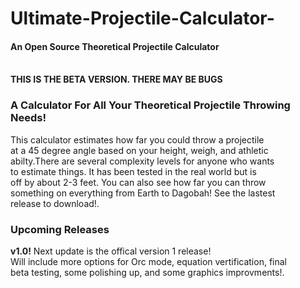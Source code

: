 # Ultimate-Projectile-Calculator-
<h4>An Open Source Theoretical Projectile Calculator</h4></br>
<strong>THIS IS THE BETA VERSION. THERE MAY BE BUGS</strong></br>

<h3>A Calculator For All Your Theoretical Projectile Throwing Needs!</h3>
This calculator estimates how far you could throw a projectile</br>
at a 45 degree angle based on your height, weigh, and athletic</br>
abilty.There are several complexity levels for anyone who wants</br>
to estimate things. It has been tested in the real world but is</br>
off by about 2-3 feet. You can also see how far you can throw</br>
something on everything from Earth to Dagobah! See the lastest</br>
release to download!.

<h3>Upcoming Releases</h3>
<strong>v1.0!</strong> Next update is the offical version 1 release!</br>
Will include more options for Orc mode, equation vertification, final</br>
beta testing, some polishing up, and some graphics improvments!.</br>
